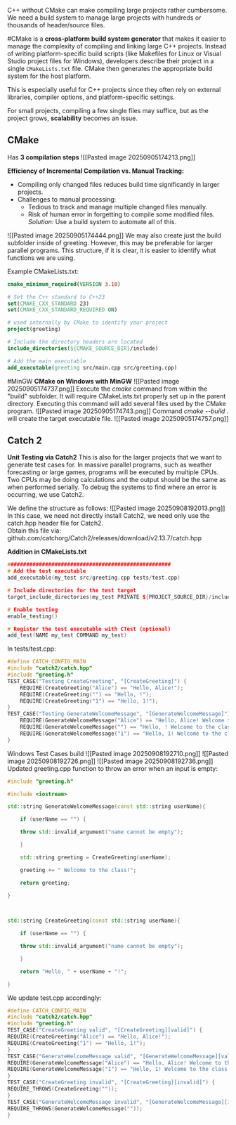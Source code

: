 C++ without CMake can make compiling large projects rather cumbersome. 
We need a build system to manage large projects with hundreds
or thousands of header/source files.

#CMake is a **cross-platform build system generator** that makes it easier to manage the complexity of compiling and linking large C++ projects. Instead of writing platform-specific build scripts (like Makefiles for Linux or Visual Studio project files for Windows), developers describe their project in a single `CMakeLists.txt` file. CMake then generates the appropriate build system for the host platform. 

This is especially useful for C++ projects since they often rely on external libraries, compiler options, and platform-specific settings. 

For small projects, compiling a few single files may suffice, but as the project grows, **scalability** becomes an issue. 

## CMake

Has **3 compilation steps**
![[Pasted image 20250905174213.png]]

**Efficiency of Incremental Compilation vs. Manual Tracking:**
- Compiling only changed files reduces build time significantly in larger projects. 
- Challenges to manual processing:
	- Tedious to track and manage multiple changed files manually. 
	- Risk of human error in forgetting to compile some modified files. 
*Solution*: Use a build system to automate all of this.

![[Pasted image 20250905174444.png]]
We may also create just the build subfolder inside of greeting. 
However, this may be preferable for larger parallel programs. This structure, if it is clear, it is easier to identify what functions we are using. 

Example CMakeLists.txt:
```CMake
cmake_minimum_required(VERSION 3.10)  

# Set the C++ standard to C++23  
set(CMAKE_CXX_STANDARD 23)  
set(CMAKE_CXX_STANDARD_REQUIRED ON)  

# used internally by CMake to identify your project  
project(greeting)  

# Include the directory headers are located  
include_directories(${CMAKE_SOURCE_DIR}/include)  

# Add the main executable  
add_executable(greeting src/main.cpp src/greeting.cpp)
```

#MinGW
**CMake on Windows with MinGW**
![[Pasted image 20250905174737.png]]
Execute the *cmake* command from within the "build" subfolder. It will require CMakeLists.txt properly set up in the parent directory. Executing this command will add several files used by the CMake program. 
![[Pasted image 20250905174743.png]]
Command *cmake --build .* will create the target executable file. 
![[Pasted image 20250905174757.png]]
## Catch 2
**Unit Testing via Catch2**
This is also for the larger projects that we want to generate test cases for. In massive parallel programs, such as weather forecasting or large games, programs will be executed by multiple CPUs. Two CPUs may be doing calculations and the output should be the same as when performed serially. To debug the systems to find where an error is occurring, we use Catch2. 

We define the structure as follows:
![[Pasted image 20250908192013.png]]
In this case, we need not directly install Catch2, we need only use the catch.hpp header file for Catch2.  
Obtain this file via:
github.com/catchorg/Catch2/releases/download/v2.13.7/catch.hpp

**Addition in CMakeLists.txt**
```C++
####################################################  
# Add the test executable  
add_executable(my_test src/greeting.cpp tests/test.cpp)  

# Include directories for the test target  
target_include_directories(my_test PRIVATE ${PROJECT_SOURCE_DIR}/include)  

# Enable testing  
enable_testing()  

# Register the test executable with CTest (optional)  
add_test(NAME my_test COMMAND my_test)
```
In tests/test.cpp:
```C++
#define CATCH_CONFIG_MAIN  
#include "catch2/catch.hpp"  
#include "greeting.h"  
TEST_CASE("Testing CreateGreeting", "[CreateGreeting]") {  
	REQUIRE(CreateGreeting("Alice") == "Hello, Alice!");  
	REQUIRE(CreateGreeting("") == "Hello, !");  
	REQUIRE(CreateGreeting("1") == "Hello, 1!");  
}  
TEST_CASE("Testing GenerateWelcomeMessage", "[GenerateWelcomeMessage]") {  
	REQUIRE(GenerateWelcomeMessage("Alice") == "Hello, Alice! Welcome to the class!");  
	REQUIRE(GenerateWelcomeMessage("") == "Hello, ! Welcome to the class!");  
	REQUIRE(GenerateWelcomeMessage("1") == "Hello, 1! Welcome to the class!");  
}
```

Windows Test Cases build
![[Pasted image 20250908192710.png]]
![[Pasted image 20250908192726.png]]
![[Pasted image 20250908192736.png]]
Updated greeting.cpp function to throw an error when an input is empty:
```C++
#include "greeting.h"

#include <iostream>

std::string GenerateWelcomeMessage(const std::string userName){

    if (userName == "") {

    throw std::invalid_argument("name cannot be empty");

    }

    std::string greeting = CreateGreeting(userName);

    greeting += " Welcome to the class!";

    return greeting;

}

  

std::string CreateGreeting(const std::string userName){

    if (userName == "") {

    throw std::invalid_argument("name cannot be empty");

    }

    return "Hello, " + userName + "!";

}
```
We update test.cpp accordingly:
```C++
#define CATCH_CONFIG_MAIN  
#include "catch2/catch.hpp"  
#include "greeting.h"  
TEST_CASE("CreateGreeting valid", "[CreateGreeting][valid]") {  
REQUIRE(CreateGreeting("Alice") == "Hello, Alice!");  
REQUIRE(CreateGreeting("1") == "Hello, 1!");  
}  
TEST_CASE("GenerateWelcomeMessage valid", "[GenerateWelcomeMessage][valid]") {  
REQUIRE(GenerateWelcomeMessage("Alice") == "Hello, Alice! Welcome to the class!");  
REQUIRE(GenerateWelcomeMessage("1") == "Hello, 1! Welcome to the class!");  
}  
TEST_CASE("CreateGreeting invalid", "[CreateGreeting][invalid]") {  
REQUIRE_THROWS(CreateGreeting(""));  
}  
TEST_CASE("GenerateWelcomeMessage invalid", "[GenerateWelcomeMessage][invalid]"){  
REQUIRE_THROWS(GenerateWelcomeMessage(""));  
}
```